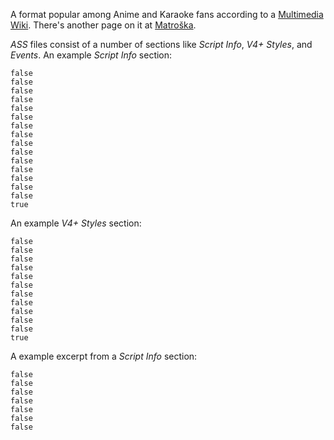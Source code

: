 A format popular among Anime and Karaoke fans according to a
[Multimedia Wiki](https://wiki.multimedia.cx/index.php?title=SubStation_Alpha).
There's another page on it at
[Matro&scaron;ka](https://www.matroska.org/technical/specs/subtitles/ssa.html).

*ASS* files consist of a number of sections like *Script Info*,
*V4+ Styles*, and *Events*. An example *Script Info* section:

~~~
false
false
false
false
false
false
false
false
false
false
false
false
false
false
false
true
~~~
An example *V4+ Styles* section:

~~~
false
false
false
false
false
false
false
false
false
false
false
true
~~~
A example excerpt from a *Script Info* section:

~~~
false
false
false
false
false
false
false
~~~
